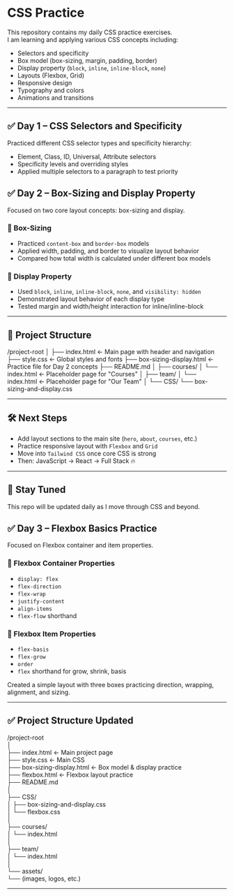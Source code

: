 # CSS Practice

This repository contains my daily CSS practice exercises.  
I am learning and applying various CSS concepts including:

- Selectors and specificity
- Box model (box-sizing, margin, padding, border)
- Display property (`block`, `inline`, `inline-block`, `none`)
- Layouts (Flexbox, Grid)
- Responsive design
- Typography and colors
- Animations and transitions

---

## ✅ Day 1 – CSS Selectors and Specificity

Practiced different CSS selector types and specificity hierarchy:

- Element, Class, ID, Universal, Attribute selectors
- Specificity levels and overriding styles
- Applied multiple selectors to a paragraph to test priority

## ✅ Day 2 – Box-Sizing and Display Property

Focused on two core layout concepts: box-sizing and display.

### 🧱 Box-Sizing

- Practiced `content-box` and `border-box` models
- Applied width, padding, and border to visualize layout behavior
- Compared how total width is calculated under different box models

### 🎯 Display Property

- Used `block`, `inline`, `inline-block`, `none`, and `visibility: hidden`
- Demonstrated layout behavior of each display type
- Tested margin and width/height interaction for inline/inline-block

---

## 📂 Project Structure
/project-root
│
├── index.html ← Main page with header and navigation
├── style.css ← Global styles and fonts
├── box-sizing-display.html ← Practice file for Day 2 concepts
├── README.md
│
├── courses/
│ └── index.html ← Placeholder page for "Courses"
│
├── team/
│ └── index.html ← Placeholder page for "Our Team"
│
└── CSS/
└── box-sizing-and-display.css



---

## 🛠️ Next Steps

- Add layout sections to the main site (`hero`, `about`, `courses`, etc.)
- Practice responsive layout with `Flexbox` and `Grid`
- Move into `Tailwind CSS` once core CSS is strong
- Then: JavaScript → React → Full Stack 🔥

---

## 🚀 Stay Tuned

This repo will be updated daily as I move through CSS and beyond.

## ✅ Day 3 – Flexbox Basics Practice

Focused on Flexbox container and item properties.

### 🧩 Flexbox Container Properties
- `display: flex`
- `flex-direction`
- `flex-wrap`
- `justify-content`
- `align-items`
- `flex-flow` shorthand

### 🎯 Flexbox Item Properties
- `flex-basis`
- `flex-grow`
- `order`
- `flex` shorthand for grow, shrink, basis

Created a simple layout with three boxes practicing direction, wrapping, alignment, and sizing.

---

## ✅ Project Structure Updated
/project-root  
│  
├── index.html ← Main project page  
├── style.css ← Main CSS  
├── box-sizing-display.html ← Box model & display practice  
├── flexbox.html ← Flexbox layout practice  
├── README.md  
│  
├── CSS/  
│   ├── box-sizing-and-display.css  
│   └── flexbox.css  
│  
├── courses/  
│   └── index.html  
│  
├── team/  
│   └── index.html  
│  
└── assets/  
    └── (images, logos, etc.)

---
